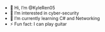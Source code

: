 - 👋 Hi, I’m @KyleRen05
- 👀 I’m interested in cyber-security
- 🌱 I’m currently learning C# and Networking
- ⚡ Fun fact: I can play guitar

<!---
KyleRen05/KyleRen05 is a ✨ special ✨ repository because its `README.md` (this file) appears on your GitHub profile.
You can click the Preview link to take a look at your changes.
--->
